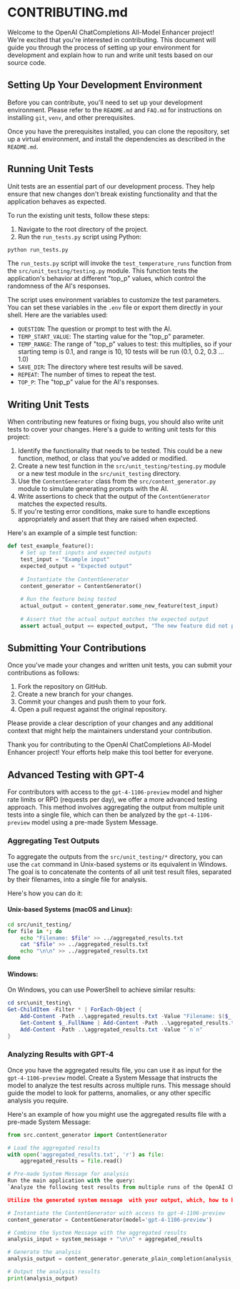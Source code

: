 # CONTRIBUTING.md

Welcome to the OpenAI ChatCompletions All-Model Enhancer project! We're excited that you're interested in contributing. This document will guide you through the process of setting up your environment for development and explain how to run and write unit tests based on our source code.

## Setting Up Your Development Environment

Before you can contribute, you'll need to set up your development environment. Please refer to the `README.md` and `FAQ.md` for instructions on installing `git`, `venv`, and other prerequisites.

Once you have the prerequisites installed, you can clone the repository, set up a virtual environment, and install the dependencies as described in the `README.md`.

## Running Unit Tests

Unit tests are an essential part of our development process. They help ensure that new changes don't break existing functionality and that the application behaves as expected.

To run the existing unit tests, follow these steps:

1. Navigate to the root directory of the project.
2. Run the `run_tests.py` script using Python:

```bash
python run_tests.py
```

The `run_tests.py` script will invoke the `test_temperature_runs` function from the `src/unit_testing/testing.py` module. This function tests the application's behavior at different "top_p" values, which control the randomness of the AI's responses.

The script uses environment variables to customize the test parameters. You can set these variables in the `.env` file or export them directly in your shell. Here are the variables used:

- `QUESTION`: The question or prompt to test with the AI.
- `TEMP_START_VALUE`: The starting value for the "top_p" parameter.
- `TEMP_RANGE`: The range of "top_p" values to test: this multiplies, so if your starting temp is 0.1, and range is 10, 10 tests will be run (0.1, 0.2, 0.3 ... 1.0)
- `SAVE_DIR`: The directory where test results will be saved.
- `REPEAT`: The number of times to repeat the test.
- `TOP_P`: The "top_p" value for the AI's responses.

## Writing Unit Tests

When contributing new features or fixing bugs, you should also write unit tests to cover your changes. Here's a guide to writing unit tests for this project:

1. Identify the functionality that needs to be tested. This could be a new function, method, or class that you've added or modified.
2. Create a new test function in the `src/unit_testing/testing.py` module or a new test module in the `src/unit_testing` directory.
3. Use the `ContentGenerator` class from the `src/content_generator.py` module to simulate generating prompts with the AI.
4. Write assertions to check that the output of the `ContentGenerator` matches the expected results.
5. If you're testing error conditions, make sure to handle exceptions appropriately and assert that they are raised when expected.

Here's an example of a simple test function:

```python
def test_example_feature():
    # Set up test inputs and expected outputs
    test_input = "Example input"
    expected_output = "Expected output"
    
    # Instantiate the ContentGenerator
    content_generator = ContentGenerator()
    
    # Run the feature being tested
    actual_output = content_generator.some_new_feature(test_input)
    
    # Assert that the actual output matches the expected output
    assert actual_output == expected_output, "The new feature did not produce the expected output."
```

## Submitting Your Contributions

Once you've made your changes and written unit tests, you can submit your contributions as follows:

1. Fork the repository on GitHub.
2. Create a new branch for your changes.
3. Commit your changes and push them to your fork.
4. Open a pull request against the original repository.

Please provide a clear description of your changes and any additional context that might help the maintainers understand your contribution.

Thank you for contributing to the OpenAI ChatCompletions All-Model Enhancer project! Your efforts help make this tool better for everyone.

## Advanced Testing with GPT-4

For contributors with access to the `gpt-4-1106-preview` model and higher rate limits or RPD (requests per day), we offer a more advanced testing approach. This method involves aggregating the output from multiple unit tests into a single file, which can then be analyzed by the `gpt-4-1106-preview` model using a pre-made System Message.

### Aggregating Test Outputs

To aggregate the outputs from the `src/unit_testing/*` directory, you can use the `cat` command in Unix-based systems or its equivalent in Windows. The goal is to concatenate the contents of all unit test result files, separated by their filenames, into a single file for analysis.

Here's how you can do it:

#### Unix-based Systems (macOS and Linux):

```bash
cd src/unit_testing/
for file in *; do
    echo "Filename: $file" >> ../aggregated_results.txt
    cat "$file" >> ../aggregated_results.txt
    echo "\n\n" >> ../aggregated_results.txt
done
```

#### Windows:

On Windows, you can use PowerShell to achieve similar results:

```powershell
cd src\unit_testing\
Get-ChildItem -Filter * | ForEach-Object {
    Add-Content -Path ..\aggregated_results.txt -Value "Filename: $($_.Name)"
    Get-Content $_.FullName | Add-Content -Path ..\aggregated_results.txt
    Add-Content -Path ..\aggregated_results.txt -Value "`n`n"
}
```

### Analyzing Results with GPT-4

Once you have the aggregated results file, you can use it as input for the `gpt-4-1106-preview` model. Create a System Message that instructs the model to analyze the test results across multiple runs. This message should guide the model to look for patterns, anomalies, or any other specific analysis you require.

Here's an example of how you might use the aggregated results file with a pre-made System Message:

```python
from src.content_generator import ContentGenerator

# Load the aggregated results
with open('aggregated_results.txt', 'r') as file:
    aggregated_results = file.read()

# Pre-made System Message for analysis
Run the main application with the query:
`Analyze the following test results from multiple runs of the OpenAI ChatCompletions All-Model Enhancer unit tests. Look for patterns in the AI's responses, any anomalies in the results, and provide a summary of the effectiveness of different 'top_p' values used during the tests. Ensure that there is space in your prompt for said results (such as [UNIT TESTING RESULTS TO-BE-ANALYZED BELOW]:`

Utilize the generated system message  with your output, which, how to be generated, will be explained below.

# Instantiate the ContentGenerator with access to gpt-4-1106-preview
content_generator = ContentGenerator(model='gpt-4-1106-preview')

# Combine the System Message with the aggregated results
analysis_input = system_message + "\n\n" + aggregated_results

# Generate the analysis
analysis_output = content_generator.generate_plain_completion(analysis_input)

# Output the analysis results
print(analysis_output)